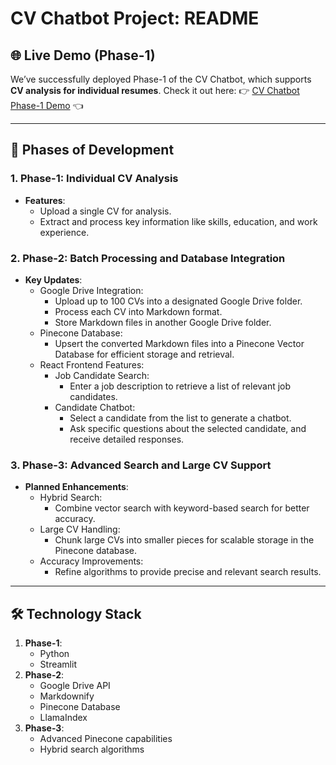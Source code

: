 # CV Chatbot Project: README

## 🌐 Live Demo (Phase-1)
We’ve successfully deployed Phase-1 of the CV Chatbot, which supports **CV analysis for individual resumes**.
Check it out here:
👉 [CV Chatbot Phase-1 Demo](https://cv-chatbot-analyzer.streamlit.app/) 👈

---

## 🚀 Phases of Development

### 1. Phase-1: Individual CV Analysis
   - **Features**:
     - Upload a single CV for analysis.
     - Extract and process key information like skills, education, and work experience.

### 2. Phase-2: Batch Processing and Database Integration
   - **Key Updates**:
     - Google Drive Integration:
       - Upload up to 100 CVs into a designated Google Drive folder.
       - Process each CV into Markdown format.
       - Store Markdown files in another Google Drive folder.
     - Pinecone Database:
       - Upsert the converted Markdown files into a Pinecone Vector Database for efficient storage and retrieval.
     - React Frontend Features:
       - Job Candidate Search:
          - Enter a job description to retrieve a list of relevant job candidates.
       - Candidate Chatbot:
          - Select a candidate from the list to generate a chatbot.
          - Ask specific questions about the selected candidate, and receive detailed responses.
            
### 3. Phase-3: Advanced Search and Large CV Support
   - **Planned Enhancements**:
     - Hybrid Search:
       - Combine vector search with keyword-based search for better accuracy.
     - Large CV Handling:
       - Chunk large CVs into smaller pieces for scalable storage in the Pinecone database.
     - Accuracy Improvements:
       - Refine algorithms to provide precise and relevant search results.

---

## 🛠️ Technology Stack
1. **Phase-1**:
   - Python
   - Streamlit
2. **Phase-2**:
   - Google Drive API
   - Markdownify
   - Pinecone Database
   - LlamaIndex
3. **Phase-3**:
   - Advanced Pinecone capabilities
   - Hybrid search algorithms
